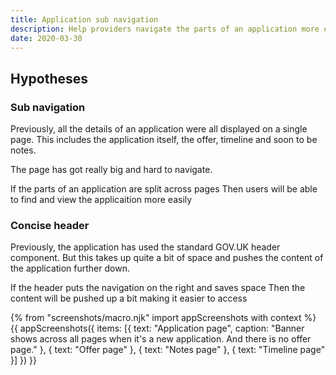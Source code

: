 ```yaml
---
title: Application sub navigation
description: Help providers navigate the parts of an application more easily with sub navigation
date: 2020-03-30
---
```


## Hypotheses

### Sub navigation

Previously, all the details of an application were all displayed on a single page. This includes the application itself, the offer, timeline and soon to be notes.

The page has got really big and hard to navigate.

If the parts of an application are split across pages
Then users will be able to find and view the applicaition more easily

### Concise header

Previously, the application has used the standard GOV.UK header component. But this takes up quite a bit of space and pushes the content of the application further down.

If the header puts the navigation on the right and saves space
Then the content will be pushed up a bit making it easier to access

{% from "screenshots/macro.njk" import appScreenshots with context %}
{{ appScreenshots({
  items: [{
    text: "Application page",
    caption: "Banner shows across all pages when it's a new application. And there is no offer page."
  }, {
    text: "Offer page"
  }, {
    text: "Notes page"
  }, {
    text: "Timeline page"
  }]
}) }}
